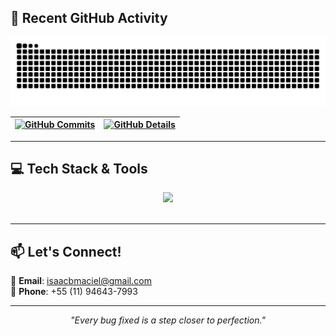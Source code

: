 ## 🚀 Recent GitHub Activity

<picture>
  <source media="(prefers-color-scheme: dark)" srcset="https://raw.githubusercontent.com/v1ih/v1ih/output/github-snake-dark.svg" />
  <source media="(prefers-color-scheme: light)" srcset="https://raw.githubusercontent.com/v1ih/v1ih/output/github-snake.svg" />
  <img alt="github-snake" src="https://raw.githubusercontent.com/v1ih/v1ih/output/github-snake.svg" />
</picture>

| [![GitHub Commits](http://github-profile-summary-cards.vercel.app/api/cards/productive-time?username=bisaacm1&theme=dracula&utcOffset=-3)](https://github.com/vn7n24fzkq/github-profile-summary-cards) | [![GitHub Details](http://github-profile-summary-cards.vercel.app/api/cards/profile-details?username=bisaacm1&theme=dracula)](https://github.com/vn7n24fzkq/github-profile-summary-cards) |
| ------------------------------------------------------------------------------------------------------------------------------------------------------------------------------------------------------ | ----------------------------------------------------------------------------------------------------------------------------------------------------------------------------------------- |

---

## 💻 Tech Stack & Tools

  <div align="center" >
    <div align="center">
      <img src="https://skillicons.dev/icons?i=java,spring,nodejs,angular,ts,azure,jest,mongodb,mysql,git,github,vscode,docker,kubernetes,aws,flutter,dart,firebase,androidstudio,bitbucket,css,html,idea,vscode," />
    </div>
    <br />
  </div>

---

## 📫 Let's Connect!

📧 **Email**: isaacbmaciel@gmail.com  
📱 **Phone**: +55 (11) 94643-7993

---

<p align="center">
  <em>"Every bug fixed is a step closer to perfection."</em>
</p>
